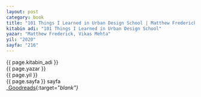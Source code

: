 ```yaml
---
layout: post
category: book
title: "101 Things I Learned in Urban Design School | Matthew Frederick, Vikas Mehta"
kitabin adi: "101 Things I Learned in Urban Design School"
yazar: "Matthew Frederick, Vikas Mehta"
yil: "2020"
sayfa: "216"
---
```




{{ page.kitabin_adi }}  
{{ page.yazar }}  
{{ page.yil }}  
{{ page.sayfa }} sayfa  
_[Goodreads](https://www.goodreads.com/book/show/39730422-101-things-i-learned-in-urban-design-school){:target="_blank"}_
